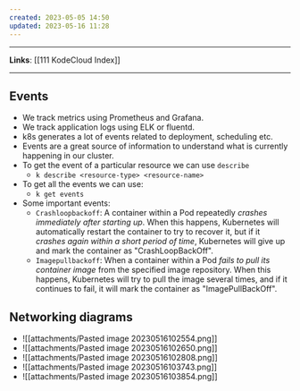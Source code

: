 ```yaml
---
created: 2023-05-05 14:50
updated: 2023-05-16 11:28
---
```

---
**Links**: [[111 KodeCloud Index]]

---
## Events
- We track metrics using Prometheus and Grafana.
- We track application logs using ELK or fluentd.
- k8s generates a lot of events related to deployment, scheduling etc.
- Events are a great source of information to understand what is currently happening in our cluster.
- To get the event of a particular resource we can use `describe`
	- `k describe <resource-type> <resource-name>`
- To get all the events we can use:
	- `k get events`
- Some important events:
	- `Crashloopbackoff`: A container within a Pod repeatedly *crashes immediately after starting up*. When this happens, Kubernetes will automatically restart the container to try to recover it, but if it *crashes again within a short period of time*, Kubernetes will give up and mark the container as "CrashLoopBackOff".
	- `Imagepullbackoff`: When a container within a Pod *fails to pull its container image* from the specified image repository. When this happens, Kubernetes will try to pull the image several times, and if it continues to fail, it will mark the container as "ImagePullBackOff".

## Networking diagrams
- ![[attachments/Pasted image 20230516102554.png]]
- ![[attachments/Pasted image 20230516102650.png]]
- ![[attachments/Pasted image 20230516102808.png]]
- ![[attachments/Pasted image 20230516103743.png]]
- ![[attachments/Pasted image 20230516103854.png]]